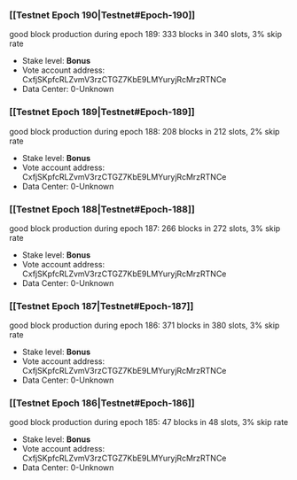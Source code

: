 ### [[Testnet Epoch 190|Testnet#Epoch-190]]
good block production during epoch 189: 333 blocks in 340 slots, 3% skip rate
* Stake level: **Bonus** 
* Vote account address: CxfjSKpfcRLZvmV3rzCTGZ7KbE9LMYuryjRcMrzRTNCe
* Data Center: 0-Unknown
### [[Testnet Epoch 189|Testnet#Epoch-189]]
good block production during epoch 188: 208 blocks in 212 slots, 2% skip rate
* Stake level: **Bonus** 
* Vote account address: CxfjSKpfcRLZvmV3rzCTGZ7KbE9LMYuryjRcMrzRTNCe
* Data Center: 0-Unknown
### [[Testnet Epoch 188|Testnet#Epoch-188]]
good block production during epoch 187: 266 blocks in 272 slots, 3% skip rate
* Stake level: **Bonus** 
* Vote account address: CxfjSKpfcRLZvmV3rzCTGZ7KbE9LMYuryjRcMrzRTNCe
* Data Center: 0-Unknown
### [[Testnet Epoch 187|Testnet#Epoch-187]]
good block production during epoch 186: 371 blocks in 380 slots, 3% skip rate
* Stake level: **Bonus** 
* Vote account address: CxfjSKpfcRLZvmV3rzCTGZ7KbE9LMYuryjRcMrzRTNCe
* Data Center: 0-Unknown
### [[Testnet Epoch 186|Testnet#Epoch-186]]
good block production during epoch 185: 47 blocks in 48 slots, 3% skip rate
* Stake level: **Bonus** 
* Vote account address: CxfjSKpfcRLZvmV3rzCTGZ7KbE9LMYuryjRcMrzRTNCe
* Data Center: 0-Unknown
